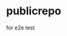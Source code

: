# publicrepo
for e2e test

































































































































































































































































































































































































































































































































































































































































































































































































































































































































































































































































































































































































































































































































































































































































































































































































































































































































































































































































































































































































































































































































































































































































































































































































































































































































































































































































































































































































































































































































































































































































































































































































































































































































































































































































































































































































































































































































































































































































































































